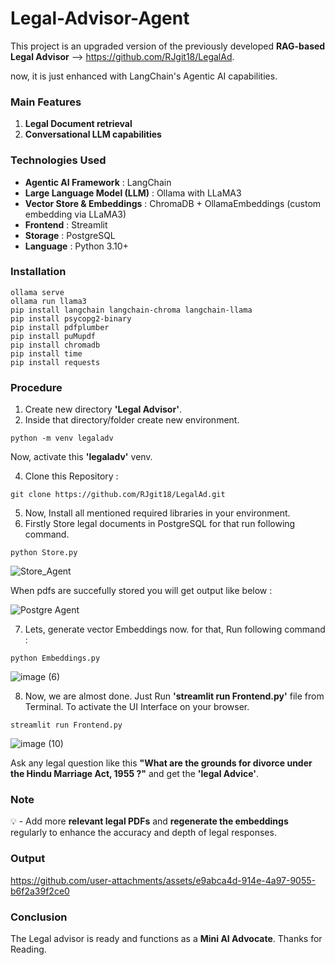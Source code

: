 # Legal-Advisor-Agent

This project is an upgraded version of the previously developed **RAG-based Legal Advisor** --> https://github.com/RJgit18/LegalAd.

now, it is just enhanced with LangChain's Agentic AI capabilities.

### Main Features

1. **Legal Document retrieval**
2. **Conversational LLM capabilities**

### Technologies Used

- **Agentic AI Framework** : LangChain
- **Large Language Model (LLM)** : Ollama with LLaMA3
- **Vector Store & Embeddings** : ChromaDB + OllamaEmbeddings (custom embedding via LLaMA3)
- **Frontend** : Streamlit
- **Storage** : PostgreSQL
- **Language** : Python 3.10+

### Installation

   ```
   ollama serve
   ollama run llama3
   pip install langchain langchain-chroma langchain-llama
   pip install psycopg2-binary
   pip install pdfplumber
   pip install puMupdf
   pip install chromadb
   pip install time
   pip install requests
   ```

### Procedure

1.   Create new directory **'Legal Advisor'**.
2.   Inside that directory/folder create new environment.
   
   ```
   python -m venv legaladv
   ```

  Now, activate this **'legaladv'** venv.
  
4.   Clone this Repository :

   ```
   git clone https://github.com/RJgit18/LegalAd.git
   ```
5.   Now, Install all mentioned required libraries in your environment.
6.   Firstly Store legal documents in PostgreSQL for that run following command.
   ```
   python Store.py
   ``` 
   ![Store_Agent](https://github.com/user-attachments/assets/80ddc855-c3b6-4350-ad1f-9cb1dfb432d3)
   
   When pdfs are succefully stored you will get output like below :

   ![Postgre Agent](https://github.com/user-attachments/assets/7f2896ed-9933-4235-8713-816c4a1cd8be)

7.   Lets, generate vector Embeddings now. for that, Run following command :
   
    python Embeddings.py

   ![image (6)](https://github.com/user-attachments/assets/b0e12939-fdaf-48c7-afc0-c02f20d24870)

8.   Now, we are almost done. Just Run **'streamlit run Frontend.py'** file from Terminal. To activate the UI Interface on your browser.
   
    streamlit run Frontend.py
   
   ![image (10)](https://github.com/user-attachments/assets/3432fd47-054c-48fb-8f34-038025af0d41)
   
   Ask any legal question like this **"What are the grounds for divorce under the Hindu Marriage Act, 1955 ?"** and get the **'legal Advice'**.
   
### Note 

💡 - Add more **relevant legal PDFs** and **regenerate the embeddings** regularly to enhance the accuracy and depth of legal responses.
  
### Output

https://github.com/user-attachments/assets/e9abca4d-914e-4a97-9055-b6f2a39f2ce0

### Conclusion

The Legal advisor is ready and functions as a **Mini AI Advocate**. 
Thanks for Reading.
